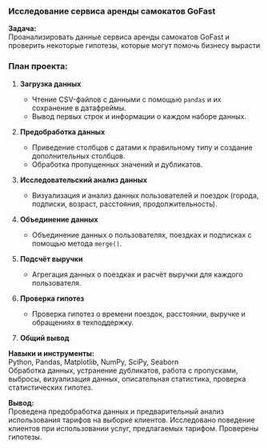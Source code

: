 ### Исследование сервиса аренды самокатов GoFast

**Задача:**  
Проанализировать данные сервиса аренды самокатов GoFast и проверить некоторые гипотезы, которые могут помочь бизнесу вырасти

### План проекта:

1. **Загрузка данных**
   - Чтение CSV-файлов с данными с помощью `pandas` и их сохранение в датафреймы. 
   - Вывод первых строк и информации о каждом наборе данных.

2. **Предобработка данных**
   - Приведение столбцов с датами к правильному типу и создание дополнительных столбцов.
   - Обработка пропущенных значений и дубликатов.

3. **Исследовательский анализ данных**
   - Визуализация и анализ данных пользователей и поездок (города, подписки, возраст, расстояния, продолжительность).

4. **Объединение данных**
   - Объединение данных о пользователях, поездках и подписках с помощью метода `merge()`.

5. **Подсчёт выручки**
   - Агрегация данных о поездках и расчёт выручки для каждого пользователя.

6. **Проверка гипотез**
   - Проверка гипотез о времени поездок, расстоянии, выручке и обращениях в техподдержку.

7. **Общий вывод**

**Навыки и инструменты:**  
Python, Pandas, Matplotlib, NumPy, SciPy, Seaborn  
Обработка данных, устранение дубликатов, работа с пропусками, выбросы, визуализация данных, описательная статистика, проверка статистических гипотез.

**Вывод:**  
Проведена предобработка данных и предварительный анализ использования тарифов на выборке клиентов. Исследовано поведение клиентов при использовании услуг, предлагаемых тарифом. Проверены гипотезы.
